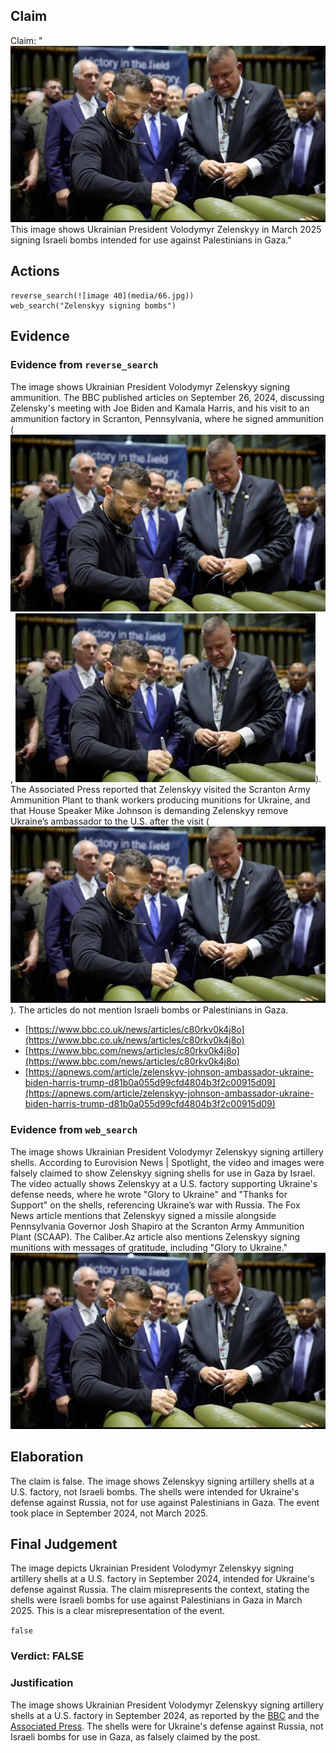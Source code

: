 ## Claim
Claim: "![image 40](media/66.jpg) This image shows Ukrainian President Volodymyr Zelenskyy in March 2025 signing Israeli bombs intended for use against Palestinians in Gaza."

## Actions
```
reverse_search(![image 40](media/66.jpg))
web_search("Zelenskyy signing bombs")
```

## Evidence
### Evidence from `reverse_search`
The image shows Ukrainian President Volodymyr Zelenskyy signing ammunition. The BBC published articles on September 26, 2024, discussing Zelensky's meeting with Joe Biden and Kamala Harris, and his visit to an ammunition factory in Scranton, Pennsylvania, where he signed ammunition (![image 1958](media/2025-07-20_10-54-1753008879-003048.jpg), ![image 1964](media/2025-07-20_10-54-1753008881-965155.jpg)). The Associated Press reported that Zelenskyy visited the Scranton Army Ammunition Plant to thank workers producing munitions for Ukraine, and that House Speaker Mike Johnson is demanding Zelenskyy remove Ukraine’s ambassador to the U.S. after the visit (![image 40](media/66.jpg)). The articles do not mention Israeli bombs or Palestinians in Gaza.

*   [https://www.bbc.co.uk/news/articles/c80rkv0k4j8o](https://www.bbc.co.uk/news/articles/c80rkv0k4j8o)
*   [https://www.bbc.com/news/articles/c80rkv0k4j8o](https://www.bbc.com/news/articles/c80rkv0k4j8o)
*   [https://apnews.com/article/zelenskyy-johnson-ambassador-ukraine-biden-harris-trump-d81b0a055d99cfd4804b3f2c00915d09](https://apnews.com/article/zelenskyy-johnson-ambassador-ukraine-biden-harris-trump-d81b0a055d99cfd4804b3f2c00915d09)


### Evidence from `web_search`
The image shows Ukrainian President Volodymyr Zelenskyy signing artillery shells. According to Eurovision News | Spotlight, the video and images were falsely claimed to show Zelenskyy signing shells for use in Gaza by Israel. The video actually shows Zelenskyy at a U.S. factory supporting Ukraine's defense needs, where he wrote "Glory to Ukraine" and "Thanks for Support" on the shells, referencing Ukraine’s war with Russia. The Fox News article mentions that Zelenskyy signed a missile alongside Pennsylvania Governor Josh Shapiro at the Scranton Army Ammunition Plant (SCAAP). The Caliber.Az article also mentions Zelenskyy signing munitions with messages of gratitude, including "Glory to Ukraine." ![image 40](media/66.jpg)


## Elaboration
The claim is false. The image shows Zelenskyy signing artillery shells at a U.S. factory, not Israeli bombs. The shells were intended for Ukraine's defense against Russia, not for use against Palestinians in Gaza. The event took place in September 2024, not March 2025.


## Final Judgement
The image depicts Ukrainian President Volodymyr Zelenskyy signing artillery shells at a U.S. factory in September 2024, intended for Ukraine's defense against Russia. The claim misrepresents the context, stating the shells were Israeli bombs for use against Palestinians in Gaza in March 2025. This is a clear misrepresentation of the event.

`false`

### Verdict: FALSE

### Justification
The image shows Ukrainian President Volodymyr Zelenskyy signing artillery shells at a U.S. factory in September 2024, as reported by the [BBC](https://www.bbc.co.uk/news/articles/c80rkv0k4j8o) and the [Associated Press](https://apnews.com/article/zelenskyy-johnson-ambassador-ukraine-biden-harris-trump-d81b0a055d99cfd4804b3f2c00915d09). The shells were for Ukraine's defense against Russia, not Israeli bombs for use in Gaza, as falsely claimed by the post.
